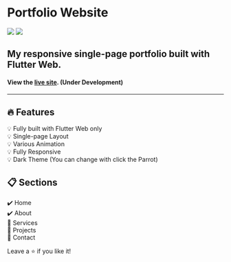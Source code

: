 # Portfolio Website
<img src="https://img.shields.io/badge/Dart-0175C2?style=flat-square&logo=Dart&logoColor=white"/>  <img src="https://img.shields.io/badge/Flutter-02569B?style=flat-square&logo=Flutter&logoColor=white"/>

## My responsive single-page portfolio built with Flutter Web.
#### View the [live site](https://parrottkim.github.io). (Under Development)
---

## :fire: Features
:bulb: Fully built with Flutter Web only  
:bulb: Single-page Layout  
:bulb: Various Animation  
:bulb: Fully Responsive  
:bulb: Dark Theme (You can change with click the Parrot)  

## :clipboard: Sections
:heavy_check_mark: Home  
:heavy_check_mark: About  
:construction: Services  
:construction: Projects  
:construction: Contact  

Leave a :star: if you like it!
